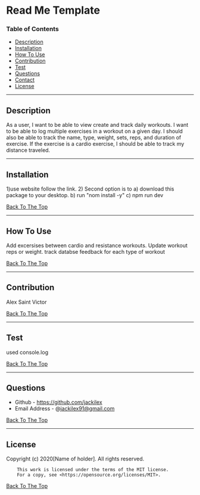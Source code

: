 # Read Me Template

### Table of Contents
- [Description](#description)
- [Installation](#how-to-use)
- [How To Use](#how-to-use)
- [Contribution](#contribution)
- [Test](#test)
- [Questions](#questions)
- [Contact](#contact)
- [License](#license)

---

## Description
As a user, I want to be able to view create and track daily workouts. I want to be able to log multiple exercises in a workout on a given day. I should also be able to track the name, type, weight, sets, reps, and duration of exercise. If the exercise is a cardio exercise, I should be able to track my distance traveled.


---
## Installation
1)use website follow the link.
2) Second option is to a) download this package to your desktop. b) run "nom install -y" c) npm run dev


[Back To The Top](#read-me-template)

---

## How To Use
Add excersises between cardio and resistance workouts. Update workout reps or weight. track databse feedback for each type of workout

[Back To The Top](#read-me-template)

---
## Contribution
Alex Saint Victor

[Back To The Top](#read-me-template)

---

## Test
used console.log

[Back To The Top](#read-me-template)

---

## Questions
- Github - https://github.com/jackilex
- Email Address - @jackilex91@gmail.com

[Back To The Top](#read-me-template)

---

## License
Copyright (c) 2020[Name of holder]. All rights reserved.
        
        This work is licensed under the terms of the MIT license.  
        For a copy, see <https://opensource.org/licenses/MIT>.

[Back To The Top](#read-me-template)
